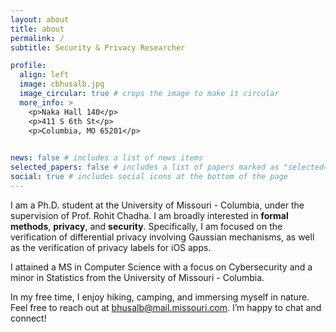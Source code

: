 ```yaml
---
layout: about
title: about
permalink: /
subtitle: Security & Privacy Researcher

profile:
  align: left
  image: cbhusalb.jpg
  image_circular: true # crops the image to make it circular
  more_info: >
    <p>Naka Hall 140</p>
    <p>411 S 6th St</p>
    <p>Columbia, MO 65201</p>
  

news: false # includes a list of news items
selected_papers: false # includes a list of papers marked as "selected={true}"
social: true # includes social icons at the bottom of the page
---
```



I am a Ph.D. student at the University of Missouri - Columbia, under the supervision of Prof. Rohit Chadha. I am broadly interested in **formal methods**, **privacy**, and **security**. Specifically, I am focused on the verification of differential privacy involving Gaussian mechanisms, as well as the verification of privacy labels for iOS apps.

I attained a MS in Computer Science with a focus on Cybersecurity and a minor in Statistics from the University of Missouri - Columbia.

In my free time, I enjoy hiking, camping, and immersing myself in nature. Feel free to reach out at bhusalb@mail.missouri.com. I’m happy to chat and connect!



